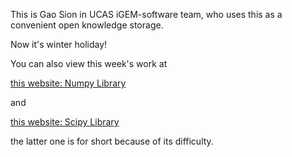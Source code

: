 This is Gao Sion in UCAS iGEM-software team, who uses this as a convenient open knowledge storage.

Now it's winter holiday!

You can also view this week's work at 

[this website: Numpy Library](http://whatcanyousee.gearhostpreview.com/iGEM-Software/numpy.html)

and

[this website: Scipy Library](http://whatcanyousee.gearhostpreview.com/iGEM-Software/scipy.html)

the latter one is for short because of its difficulty.
